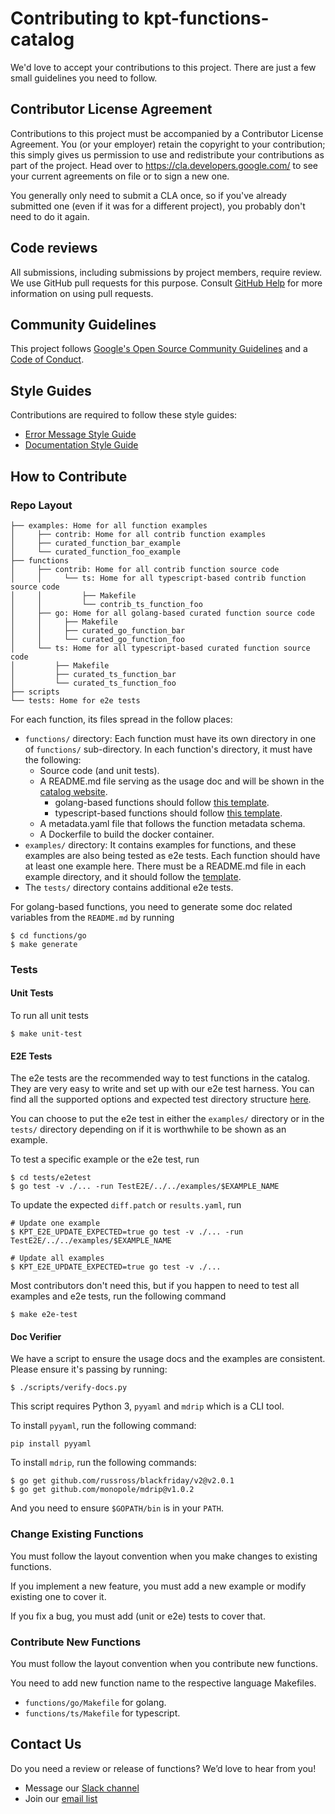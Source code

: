 # Contributing to kpt-functions-catalog

We'd love to accept your contributions to this project. There are just a few
small guidelines you need to follow.

## Contributor License Agreement

Contributions to this project must be accompanied by a Contributor License
Agreement. You (or your employer) retain the copyright to your contribution;
this simply gives us permission to use and redistribute your contributions as
part of the project. Head over to <https://cla.developers.google.com/> to see
your current agreements on file or to sign a new one.

You generally only need to submit a CLA once, so if you've already submitted
one (even if it was for a different project), you probably don't need to do it
again.

## Code reviews

All submissions, including submissions by project members, require review. We
use GitHub pull requests for this purpose. Consult [GitHub Help] for more
information on using pull requests.

## Community Guidelines

This project follows [Google's Open Source Community Guidelines] and
a [Code of Conduct].

## Style Guides

Contributions are required to follow these style guides:

- [Error Message Style Guide]
- [Documentation Style Guide]

## How to Contribute

### Repo Layout

```shell
├── examples: Home for all function examples
│     ├── contrib: Home for all contrib function examples
│     ├── curated_function_bar_example
│     └── curated_function_foo_example
├── functions
│     ├── contrib: Home for all contrib function source code
│     │     └── ts: Home for all typescript-based contrib function source code
│     │         ├── Makefile
│     │         └── contrib_ts_function_foo
│     ├── go: Home for all golang-based curated function source code
│     │     ├── Makefile
│     │     ├── curated_go_function_bar
│     │     └── curated_go_function_foo
│     └── ts: Home for all typescript-based curated function source code
│         ├── Makefile
│         ├── curated_ts_function_bar
│         └── curated_ts_function_foo
├── scripts
└── tests: Home for e2e tests
```

For each function, its files spread in the follow places:

- `functions/` directory: Each function must have its own directory in one
  of `functions/` sub-directory. In each function's directory, it must have the
  following:
    - Source code (and unit tests).
    - A README.md file serving as the usage doc and will be shown in
      the [catalog website].
        - golang-based functions should follow [this template][golang-template].
        - typescript-based functions should follow [this template][ts-template].
    - A metadata.yaml file that follows the function metadata schema.
    - A Dockerfile to build the docker container.
- `examples/` directory: It contains examples for functions, and these examples
  are also being tested as e2e tests. Each function should have at least one
  example here. There must be a README.md file in each example directory, and it
  should follow the [template][example-template].
- The `tests/` directory contains additional e2e tests.

For golang-based functions, you need to generate some doc related variables from
the `README.md` by running

```shell
$ cd functions/go
$ make generate
```

### Tests

#### Unit Tests

To run all unit tests

```shell
$ make unit-test
```

#### E2E Tests

The e2e tests are the recommended way to test functions in the catalog. They are
very easy to write and set up with our e2e test harness. You can find all the
supported options and expected test directory
structure [here][e2e test harness doc].

You can choose to put the e2e test in either the `examples/` directory or in the
`tests/` directory depending on if it is worthwhile to be shown as an example.

To test a specific example or the e2e test, run

```shell
$ cd tests/e2etest
$ go test -v ./... -run TestE2E/../../examples/$EXAMPLE_NAME
```

To update the expected `diff.patch` or `results.yaml`, run
```shell
# Update one example
$ KPT_E2E_UPDATE_EXPECTED=true go test -v ./... -run TestE2E/../../examples/$EXAMPLE_NAME

# Update all examples
$ KPT_E2E_UPDATE_EXPECTED=true go test -v ./...
```


Most contributors don't need this, but if you happen to need to test all
examples and e2e tests, run the following command

```shell
$ make e2e-test
```

#### Doc Verifier

We have a script to ensure the usage docs and the examples are consistent.
Please ensure it's passing by running:

```shell
$ ./scripts/verify-docs.py
```

This script requires Python 3, `pyyaml` and `mdrip` which is a CLI tool.

To install `pyyaml`, run the following command:

```shell
pip install pyyaml
```

To install `mdrip`, run the following commands:

```shell
$ go get github.com/russross/blackfriday/v2@v2.0.1
$ go get github.com/monopole/mdrip@v1.0.2
```

And you need to ensure `$GOPATH/bin` is in your `PATH`.

### Change Existing Functions

You must follow the layout convention when you make changes to existing
functions.

If you implement a new feature, you must add a new example or modify existing
one to cover it.

If you fix a bug, you must add (unit or e2e) tests to cover that.

### Contribute New Functions

You must follow the layout convention when you contribute new functions.

You need to add new function name to the respective language Makefiles.

- `functions/go/Makefile` for golang.
- `functions/ts/Makefile` for typescript.

## Contact Us

Do you need a review or release of functions? We’d love to hear from you!

* Message our [Slack channel]
* Join our [email list]

[Google's Open Source Community Guidelines]: https://opensource.google.com/conduct/

[Code of Conduct]: CODE_OF_CONDUCT.md

[catalog website]: https://catalog.kpt.dev/

[e2e test harness doc]: https://github.com/GoogleContainerTools/kpt/blob/main/pkg/test/runner/README.md

[golang-template]: https://raw.githubusercontent.com/GoogleContainerTools/kpt-functions-catalog/master/functions/go/_template/README.md

[ts-template]: https://raw.githubusercontent.com/GoogleContainerTools/kpt-functions-catalog/master/functions/ts/_template/README.md

[example-template]: https://raw.githubusercontent.com/GoogleContainerTools/kpt-functions-catalog/master/examples/_template/README.md

[Slack channel]: https://kubernetes.slack.com/channels/kpt/

[email list]: https://groups.google.com/forum/?oldui=1#!forum/kpt-users

[error message style guide]: https://github.com/GoogleContainerTools/kpt/blob/main/docs/style-guides/errors.md

[documentation style guide]: https://github.com/GoogleContainerTools/kpt/blob/main/docs/style-guides/docs.md

[GitHub Help]: https://help.github.com/articles/about-pull-requests/
